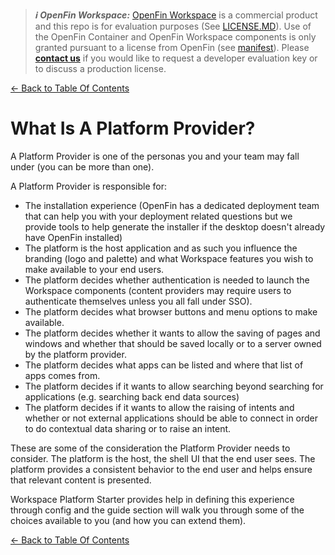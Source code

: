 > **_:information_source: OpenFin Workspace:_** [OpenFin Workspace](https://www.openfin.co/workspace/) is a commercial product and this repo is for evaluation purposes (See [LICENSE.MD](../LICENSE.MD)). Use of the OpenFin Container and OpenFin Workspace components is only granted pursuant to a license from OpenFin (see [manifest](../public/manifest.fin.json)). Please [**contact us**](https://www.openfin.co/workspace/poc/) if you would like to request a developer evaluation key or to discuss a production license.

[<- Back to Table Of Contents](../README.md)

# What Is A Platform Provider?

A Platform Provider is one of the personas you and your team may fall under (you can be more than one).

A Platform Provider is responsible for:

- The installation experience (OpenFin has a dedicated deployment team that can help you with your deployment related questions but we provide tools to help generate the installer if the desktop doesn't already have OpenFin installed)
- The platform is the host application and as such you influence the branding (logo and palette) and what Workspace features you wish to make available to your end users.
- The platform decides whether authentication is needed to launch the Workspace components (content providers may require users to authenticate themselves unless you all fall under SSO).
- The platform decides what browser buttons and menu options to make available.
- The platform decides whether it wants to allow the saving of pages and windows and whether that should be saved locally or to a server owned by the platform provider.
- The platform decides what apps can be listed and where that list of apps comes from.
- The platform decides if it wants to allow searching beyond searching for applications (e.g. searching back end data sources)
- The platform decides if it wants to allow the raising of intents and whether or not external applications should be able to connect in order to do contextual data sharing or to raise an intent.

These are some of the consideration the Platform Provider needs to consider. The platform is the host, the shell UI that the end user sees. The platform provides a consistent behavior to the end user and helps ensure that relevant content is presented.

Workspace Platform Starter provides help in defining this experience through config and the guide section will walk you through some of the choices available to you (and how you can extend them).

[<- Back to Table Of Contents](../README.md)
